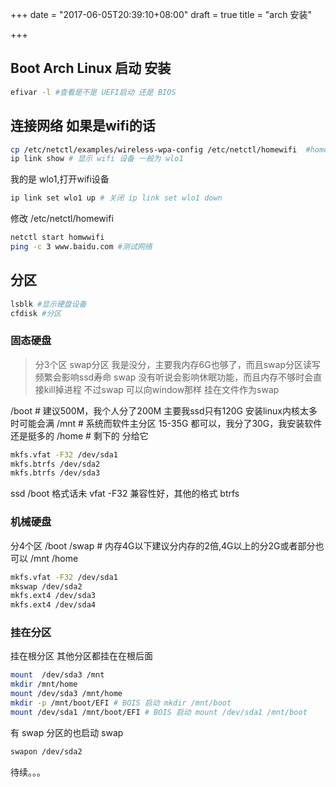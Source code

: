 +++
date = "2017-06-05T20:39:10+08:00"
draft = true
title = "arch 安装"

+++

## Boot Arch Linux 启动 安装

```bash
efivar -l #查看是不是 UEFI启动 还是 BIOS
```

## 连接网络 如果是wifi的话

```bash
cp /etc/netctl/examples/wireless-wpa-config /etc/netctl/homewifi  #homewifi 随便起的名字
ip link show # 显示 wifi 设备 一般为 wlo1
```
我的是 wlo1,打开wifi设备

```bash
ip link set wlo1 up # 关闭 ip link set wlo1 down
```

修改 /etc/netctl/homewifi

```bash
netctl start homwwifi
ping -c 3 www.baidu.com #测试网络
```

## 分区

```bash
lsblk #显示硬盘设备
cfdisk #分区  
```
### 固态硬盘

> 分3个区
> swap分区 我是没分，主要我内存6G也够了，而且swap分区读写频繁会影响ssd寿命
> swap 没有听说会影响休眠功能，而且内存不够时会直接kill掉进程
> 不过swap 可以向window那样 挂在文件作为swap

/boot  # 建议500M，我个人分了200M 主要我ssd只有120G 安装linux内核太多时可能会满
/mnt   # 系统而软件主分区 15-35G 都可以，我分了30G，我安装软件还是挺多的
/home  # 剩下的 分给它

```bash
mkfs.vfat -F32 /dev/sda1
mkfs.btrfs /dev/sda2
mkfs.btrfs /dev/sda3
```
ssd /boot 格式话未 vfat -F32 兼容性好，其他的格式 btrfs

### 机械硬盘

分4个区
/boot
/swap # 内存4G以下建议分内存的2倍,4G以上的分2G或者部分也可以
/mnt
/home

```bash
mkfs.vfat -F32 /dev/sda1
mkswap /dev/sda2
mkfs.ext4 /dev/sda3
mkfs.ext4 /dev/sda4
```

### 挂在分区

挂在根分区 其他分区都挂在在根后面

```bash
mount  /dev/sda3 /mnt
mkdir /mnt/home
mount /dev/sda3 /mnt/home
mkdir -p /mnt/boot/EFI # BOIS 启动 mkdir /mnt/boot
mount /dev/sda1 /mnt/boot/EFI # BOIS 启动 mount /dev/sda1 /mnt/boot
```

有 swap 分区的也启动 swap

```bash
swapon /dev/sda2
```
待续。。。
